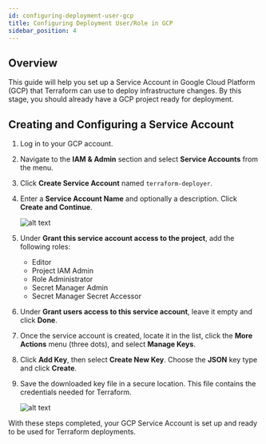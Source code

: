 ```yaml
---
id: configuring-deployment-user-gcp
title: Configuring Deployment User/Role in GCP
sidebar_position: 4
---
```


## Overview

This guide will help you set up a Service Account in Google Cloud Platform (GCP) that Terraform can use to deploy infrastructure changes. By this stage, you should already have a GCP project ready for deployment.

## Creating and Configuring a Service Account

1. Log in to your GCP account.
2. Navigate to the **IAM & Admin** section and select **Service Accounts** from the menu.
3. Click **Create Service Account** named `terraform-deployer`.
4. Enter a **Service Account Name** and optionally a description. Click **Create and Continue**.

   ![alt text](/img/projects/devsecops-pipeline-gcp/setup/service-account-creation.png)

5. Under **Grant this service account access to the project**, add the following roles:

   - Editor
   - Project IAM Admin
   - Role Administrator
   - Secret Manager Admin
   - Secret Manager Secret Accessor

6. Under **Grant users access to this service account**, leave it empty and click **Done**.

7. Once the service account is created, locate it in the list, click the **More Actions** menu (three dots), and select **Manage Keys**.
8. Click **Add Key**, then select **Create New Key**. Choose the **JSON** key type and click **Create**.
9. Save the downloaded key file in a secure location. This file contains the credentials needed for Terraform.

   ![alt text](/img/projects/devsecops-pipeline-gcp/setup/private_account_keys.png)

With these steps completed, your GCP Service Account is set up and ready to be used for Terraform deployments.
